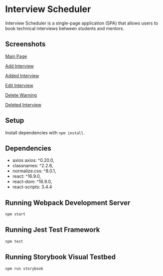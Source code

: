 # Interview Scheduler
Interview Scheduler is a single-page application (SPA) that allows users to book technical interviews between students and mentors.

## Screenshots
[Main Page](/public/images/Main-Page.png)

[Add Interview](/public/images/Add-Interview.png)

[Added Interview](/public/images/Added-Interview.png)

[Edit Interview](/public/images/Edit-Form.png)

[Delete Warning](/public/images/Delete-Warning.png)

[Deleted Interview](/public/images/Appointment-Deleted.png)



## Setup

Install dependencies with `npm install`.

## Dependencies

- axios axios: ^0.20.0,
- classnames: ^2.2.6,
- normalize.css: ^8.0.1,
- react: ^16.9.0,
- react-dom: ^16.9.0,
- react-scripts: 3.4.4


## Running Webpack Development Server

```sh
npm start
```

## Running Jest Test Framework

```sh
npm test
```

## Running Storybook Visual Testbed

```sh
npm run storybook
```
